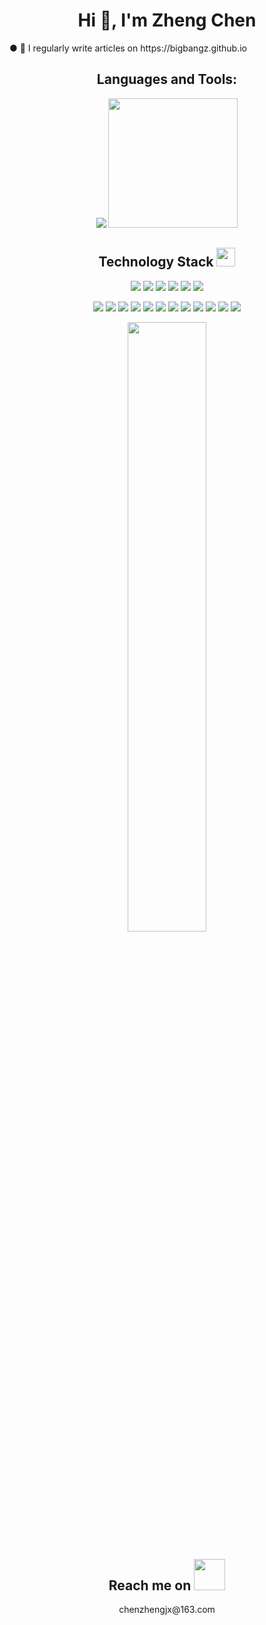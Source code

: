 <h1 align="center">Hi 👋, I'm Zheng Chen</h1>
● 📝 I regularly write articles on https://bigbangz.github.io
<h2 align="center">Languages and Tools:</h2>

<p align = "center">
  <img src = "https://github-readme-stats.vercel.app/api?username=BigBangz&show_icons=true&theme=tokyonight&line_height=27">
  <img src = "https://github-readme-stats.vercel.app/api/top-langs/?username=BigBangz&theme=radical" style="height: 207px;">
</p>

<p align="center">
<h2 align="center">Technology Stack <img src="https://media.giphy.com/media/WUlplcMpOCEmTGBtBW/giphy.gif" width="30"></h2>


<p align="center">
<img src="https://img.shields.io/badge/-Java-red?style=flat-square&logo=coffeescript&logoColor=white"/>
<img src="https://img.shields.io/badge/-Scala-00599C?style=flat-square&logo=Scala&logoColor=white"/>
<img src="https://img.shields.io/badge/-Python-00599C?style=flat-square&logo=python&logoColor=white"/>
<img src="https://img.shields.io/badge/-JavaScript-00599C?style=flat-square&logo=JavaScript&logoColor=white"/>
<img src="https://img.shields.io/badge/-HTML5-E34F26?style=flat-square&logo=html5&logoColor=white"/>
<img src="https://img.shields.io/badge/-CSS3-1572B6?style=flat-square&logo=css3"/>
</p>

<p align="center">
<img src="https://img.shields.io/badge/-Spring-white?style=flat-square&logo=Spring"/>
<img src="https://img.shields.io/badge/-Spring Boot-white?style=flat-square&logo=Spring Boot"/>
<img src="https://img.shields.io/badge/-Spring Cloud-white?style=flat-square&logo=Spring"/>
<img src="https://img.shields.io/badge/-Kafka-white?style=flat-square&logo=Apache Kafka&logoColor=black"/>
<img src="https://img.shields.io/badge/-RabbitMQ-white?style=flat-square&logo=RabbitMQ"/>
<img src="https://img.shields.io/badge/-Kubernetes-white?style=flat-square&logo=Kubernetes"/>
<img src="https://img.shields.io/badge/-Docker-white?style=flat-square&logo=Docker"/>
<img src="https://img.shields.io/badge/-Redis-white?style=flat-square&logo=redis"/>
<img src="https://img.shields.io/badge/-MongoDB-white?style=flat-square&logo=mongodb"/>
<img src="https://img.shields.io/badge/-MySQL-white?style=flat-square&logo=mysql&logoColor=blue"/>
<img src="https://img.shields.io/badge/-PostgreSQL-white?style=flat-square&logo=PostgreSQL&logoColor=blue"/>
<img src="https://img.shields.io/badge/-ElasticSearch-white?style=flat-square&logo=elastic&logoColor=green"/>
</p>

<p align = "center">
<img width="50%" src="https://github-readme-streak-stats.herokuapp.com/?user=BigBangz&show_icons=true&locale=en&layout=compact&theme=radical&line_height=0" />
</p>

<h2 align="center">Reach me on <img src="https://media.giphy.com/media/mGcNjsfWAjY5AEZNw6/giphy.gif" width="50"></h2>
<p align="center">
 <a>chenzhengjx@163.com</a>
</p>

<!--
<p align="left">
  <img width="320" height="445" src="https://spotify-github-profile.vercel.app/api/view?uid=21jsj34glwsu3dboqjpqzm2sa&cover_image=true&theme=default&bar_color=ff0000&bar_color_cover=true">
</p>
**BigBangz/BigBangz** is a ✨ _special_ ✨ repository because its `README.md` (this file) appears on your GitHub profile.

Here are some ideas to get you started:

- 🔭 I’m currently working on ...
- 🌱 I’m currently learning ...
- 👯 I’m looking to collaborate on ...
- 🤔 I’m looking for help with ...
- 💬 Ask me about ...
- 📫 How to reach me: ...
- 😄 Pronouns: ...
- ⚡ Fun fact: ...
-->
